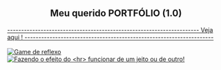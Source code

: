 <h2 align="center">Meu querido PORTFÓLIO (1.0)</h2>
<a align-items="center" href="https://matheusstopinski.github.io/Portf-lio_V_1.0-/"> 
  ---------------------------------------------------------------------  Veja aqui ! --------------------------------------------------------------------</h2> 
<br> <br> 
<img align="center" src="https://i.imgur.com/UeC4FIs.png" alt="Game de reflexo"> 
<br> 
<img align="center center" src="https://i.imgur.com/Zi7HBrj.png" alt="Fazendo o efeito do <hr> funcionar de um jeito ou de outro!">



